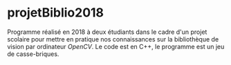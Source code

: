 # projetBiblio2018
Programme réalisé en 2018 à deux étudiants dans le cadre d'un projet scolaire pour mettre en pratique nos
connaissances sur la bibliothèque de vision par ordinateur *OpenCV*.
Le code est en C++, le programme est un jeu de casse-briques.
